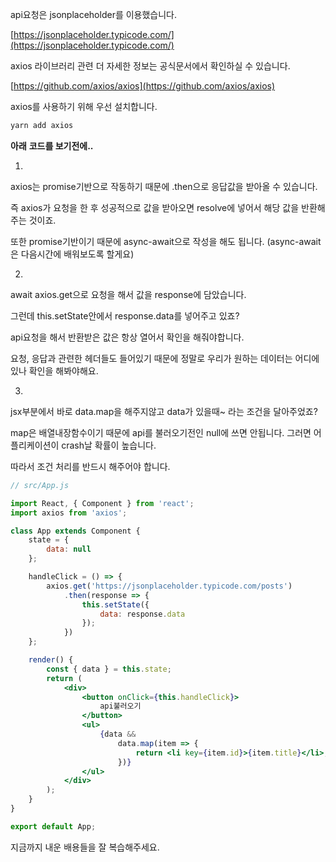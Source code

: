 api요청은 jsonplaceholder를 이용했습니다.

[https://jsonplaceholder.typicode.com/](https://jsonplaceholder.typicode.com/)

axios 라이브러리 관련 더 자세한 정보는 공식문서에서 확인하실 수 있습니다.

[https://github.com/axios/axios](https://github.com/axios/axios)

axios를 사용하기 위해 우선 설치합니다.

```jsx
yarn add axios
```

**아래** **코드를 보기전에..**

1.

axios는 promise기반으로 작동하기 때문에 .then으로 응답값을 받아올 수 있습니다.

즉 axios가 요청을 한 후 성공적으로 값을 받아오면 resolve에 넣어서 해당 값을 반환해 주는 것이죠.

또한 promise기반이기 때문에 async-await으로 작성을 해도 됩니다. \(async-await은 다음시간에 배워보도록 할게요\)

2.

await axios.get으로 요청을 해서 값을 response에 담았습니다.

그런데 this.setState안에서 response.data를 넣어주고 있죠?

api요청을 해서 반환받은 값은 항상 열어서 확인을 해줘야합니다.

요청, 응답과 관련한 헤더들도 들어있기 때문에 정말로 우리가 원하는 데이터는 어디에 있나 확인을 해봐야해요.

3.

jsx부분에서 바로 data.map을 해주지않고 data가 있을때~ 라는 조건을 달아주었죠?

map은 배열내장함수이기 때문에 api를 불러오기전인 null에 쓰면 안됩니다. 그러면 어플리케이션이 crash날 확률이 높습니다.

따라서 조건 처리를 반드시 해주어야 합니다.

```jsx
// src/App.js

import React, { Component } from 'react';
import axios from 'axios';

class App extends Component {
    state = {
        data: null
    };

    handleClick = () => {
        axios.get('https://jsonplaceholder.typicode.com/posts')
            .then(response => {
                this.setState({
                    data: response.data
                });
            })
    };

    render() {
        const { data } = this.state;
        return (
            <div>
                <button onClick={this.handleClick}>
                    api불러오기
                </button>
                <ul>
                    {data &&
                        data.map(item => {
                            return <li key={item.id}>{item.title}</li>;
                        })}
                </ul>
            </div>
        );
    }
}

export default App;
```

지금까지 내운 배용들을 잘 복습해주세요.



